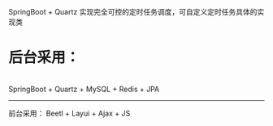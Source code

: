 SpringBoot + Quartz 实现完全可控的定时任务调度，可自定义定时任务具体的实现类

<h1>后台采用：</h1><br />
    SpringBoot + Quartz + MySQL + Redis + JPA
    
----
    
前台采用：
    Beetl + Layui + Ajax + JS